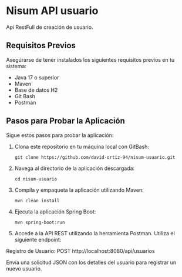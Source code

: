 # Nisum API usuario

Api RestFull de creación de usuario.

## Requisitos Previos

Asegúrarse de tener instalados los siguientes requisitos previos en tu sistema:

- Java 17 o superior
- Maven
- Base de datos H2
- Git Bash
- Postman

## Pasos para Probar la Aplicación

Sigue estos pasos para probar la aplicación:

1. Clona este repositorio en tu máquina local con GitBash:

   ```shell
   git clone https://github.com/david-ortiz-94/nisum-usuario.git
2. Navega al directorio de la aplicación descargada:
   ```shell
   cd nisum-usuario

3. Compila y empaqueta la aplicación utilizando Maven:
   ```shell
   mvn clean install

4. Ejecuta la aplicación Spring Boot:
   ```shell
   mvn spring-boot:run
   
5. Accede a la API REST utilizando la herramienta Postman. Utiliza el siguiente endpoint:

Registro de Usuario: POST http://localhost:8080/api/usuarios

Envía una solicitud JSON con los detalles del usuario para registrar un nuevo usuario.